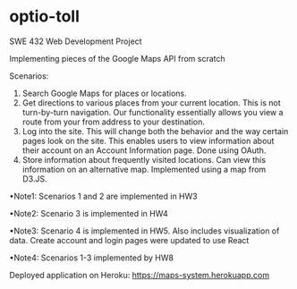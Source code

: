 # optio-toll
SWE 432 Web Development Project

Implementing pieces of the Google Maps API from scratch

Scenarios:

1. Search Google Maps for places or locations.
2. Get directions to various places from your current location. This is not turn-by-turn navigation. Our functionality essentially allows you view a route from your from address to your destination.
3. Log into the site. This will change both the behavior and the way certain pages look on the site. This enables users to view information about their account on an Account Information page. Done using OAuth.
4. Store information about frequently visited locations. Can view this information on an alternative map. Implemented using a map from D3.JS.

•Note1: Scenarios 1 and 2 are implemented in HW3

•Note2: Scenario 3 is implemented in HW4

•Note3: Scenario 4 is implemented in HW5. Also includes visualization of data. Create account and login pages were updated to use React

•Note4: Scenarios 1-3 implemented by HW8

Deployed application on Heroku: https://maps-system.herokuapp.com


